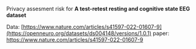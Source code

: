 Privacy assesment risk for **A test-retest resting and cognitive state EEG dataset**

Data: [https://www.nature.com/articles/s41597-022-01607-9](https://openneuro.org/datasets/ds004148/versions/1.0.1)
paper: https://www.nature.com/articles/s41597-022-01607-9
